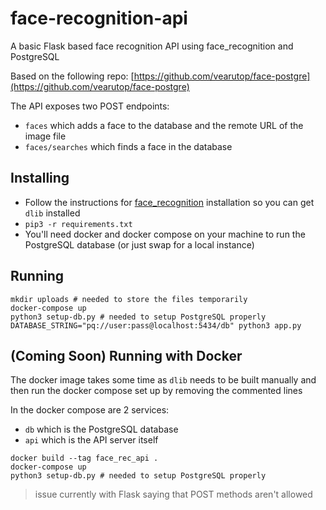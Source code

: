 # face-recognition-api
A basic Flask based face recognition API using face_recognition and PostgreSQL

Based on the following repo: [https://github.com/vearutop/face-postgre](https://github.com/vearutop/face-postgre)

The API exposes two POST endpoints:
- `faces` which adds a face to the database and the remote URL of the image file
- `faces/searches` which finds a face in the database

## Installing
- Follow the instructions for [face_recognition](https://github.com/colinfwren/face-recognition-api) installation so you can get `dlib` installed
- `pip3 -r requirements.txt`
- You'll need docker and docker compose on your machine to run the PostgreSQL database (or just swap for a local instance)

## Running

```
mkdir uploads # needed to store the files temporarily
docker-compose up
python3 setup-db.py # needed to setup PostgreSQL properly
DATABASE_STRING="pq://user:pass@localhost:5434/db" python3 app.py
```

## (Coming Soon) Running with Docker
The docker image takes some time as `dlib` needs to be built manually and then run the docker compose set up by removing the commented lines

In the docker compose are 2 services:
- `db` which is the PostgreSQL database
- `api` which is the API server itself

```
docker build --tag face_rec_api .
docker-compose up
python3 setup-db.py # needed to setup PostgreSQL properly
```

> issue currently with Flask saying that POST methods aren't allowed